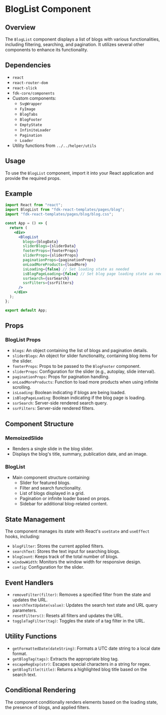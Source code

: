 # BlogList Component

## Overview
The `BlogList` component displays a list of blogs with various functionalities, including filtering, searching, and pagination. It utilizes several other components to enhance its functionality.

## Dependencies

- `react`
- `react-router-dom`
- `react-slick`
- `fdk-core/components`
- Custom components:
  - `SvgWrapper`
  - `FyImage`
  - `BlogTabs`
  - `BlogFooter`
  - `EmptyState`
  - `InfiniteLoader`
  - `Pagination`
  - `Loader`
- Utility functions from `../../helper/utils`

## Usage

To use the `BlogList` component, import it into your React application and provide the required props.


## Example


```jsx
import React from "react";
import BlogList from "fdk-react-templates/pages/blog";
import "fdk-react-templates/pages/blog/blog.css";

const App = () => {
  return (
    <div>
      <BlogList
        blogs={blogData}
        sliderBlogs={sliderData}
        footerProps={footerProps}
        sliderProps={sliderProps}
        paginationProps={paginationProps}
        onLoadMoreProducts={loadMore}
        isLoading={false} // Set loading state as needed
        isBlogPageLoading={false} // Set blog page loading state as needed
        ssrSearch={ssrSearch}
        ssrFilters={ssrFilters}
      />
    </div>
  );
};

export default App;
```

## Props

### BlogList Props

- `blogs`: An object containing the list of blogs and pagination details.
- `sliderBlogs`: An object for slider functionality, containing blog items for the slider.
- `footerProps`: Props to be passed to the `BlogFooter` component.
- `sliderProps`: Configuration for the slider (e.g., autoplay, slide interval).
- `paginationProps`: Props for pagination handling.
- `onLoadMoreProducts`: Function to load more products when using infinite scrolling.
- `isLoading`: Boolean indicating if blogs are being loaded.
- `isBlogPageLoading`: Boolean indicating if the blog page is loading.
- `ssrSearch`: Server-side rendered search query.
- `ssrFilters`: Server-side rendered filters.

## Component Structure

### MemoizedSlide

- Renders a single slide in the blog slider.
- Displays the blog's title, summary, publication date, and an image.

### BlogList

- Main component structure containing:
  - Slider for featured blogs.
  - Filter and search functionality.
  - List of blogs displayed in a grid.
  - Pagination or infinite loader based on props.
  - Sidebar for additional blog-related content.

## State Management

The component manages its state with React's `useState` and `useEffect` hooks, including:

- `blogFilter`: Stores the current applied filters.
- `searchText`: Stores the text input for searching blogs.
- `blogCount`: Keeps track of the total number of blogs.
- `windowWidth`: Monitors the window width for responsive design.
- `config`: Configuration for the slider.

## Event Handlers

- `removeFilter(filter)`: Removes a specified filter from the state and updates the URL.
- `searchTextUpdate(value)`: Updates the search text state and URL query parameters.
- `resetFilters()`: Resets all filters and updates the URL.
- `toggleTagFilter(tag)`: Toggles the state of a tag filter in the URL.

## Utility Functions

- `getFormattedDate(dateString)`: Formats a UTC date string to a local date format.
- `getBlogTag(tags)`: Extracts the appropriate blog tag.
- `escapeRegExp(str)`: Escapes special characters in a string for regex.
- `getBlogTitle(title)`: Returns a highlighted blog title based on the search text.

## Conditional Rendering

The component conditionally renders elements based on the loading state, the presence of blogs, and applied filters.